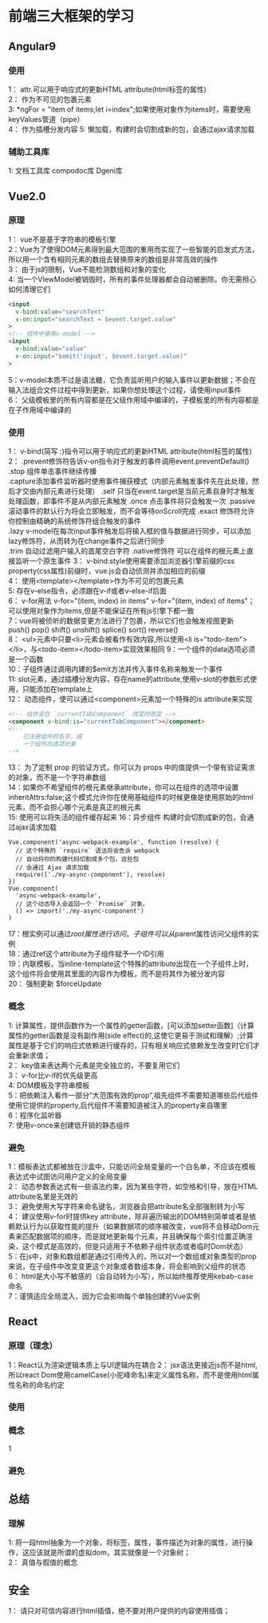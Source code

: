 # 前端三大框架的学习

## Angular9
### 使用
1： attr.可以用于响应式的更新HTML attribute(html标签的属性)             
2：  <ng-container></ng-container>作为不可见的包裹元素      
3: *ngFor = "item of items;let i=index";如果使用对象作为items时，需要使用keyValues管道（pipe）      
4： <ng-content></ng-content>作为插槽分发内容
5: 懒加载，构建时会切割成新的包，会通过ajax请求加载

### 辅助工具库
1: 文档工具库 compodoc库  Dgeni库 

## Vue2.0
### 原理
1： vue不是基于字符串的模板引擎     
2：Vue为了使得DOM元素得到最大范围的重用而实现了一些智能的启发式方法，所以用一个含有相同元素的数组去替换原来的数组是非常高效的操作       
3： 由于js的限制，Vue不能检测数组和对象的变化       
4: 当一个VIewModel被销毁时，所有的事件处理器都会自动被删除。你无需担心如何清理它们    

```html
<input
  v-bind:value="searchText"
  v-on:input="searchText = $event.target.value"
>
<!-- 组件中使用v-model -->
<input
  v-bind:value="value"
  v-on:input="$emit('input', $event.target.value)"
>
```

5：v-model本质不过是语法糖，它负责监听用户的输入事件以更新数据；不会在输入法组合文件过程中得到更新，如果你想处理这个过程，请使用input事件       
6： 父级模板里的所有内容都是在父级作用域中编译的，子模板里的所有内容都是在子作用域中编译的
### 使用
1： v-bind(简写 :)指令可以用于响应式的更新HTML attribute(html标签的属性)        
2： 
.prevent修饰符告诉v-on指令对于触发的事件调用event.preventDefault()      
.stop 组件单击事件继续传播      
.capture添加事件监听器时使用事件捕获模式（内部元素触发事件先在此处理，然后才交由内部元素进行处理）
.self 只当在event.target是当前元素自身时才触发处理函数，即事件不是从内部元素触发
.once 点击事件将只会触发一次
.passive 滚动事件的默认行为将会立即触发，而不会等待onScroll完成
.exact 修饰符允许你控制由精确的系统修饰符组合触发的事件     
.lazy v-model在每次input事件触发后将输入框的值与数据进行同步，可以添加lazy修饰符，从而转为在change事件之后进行同步      
.trim 自动过滤用户输入的首尾空白字符
.native修饰符 可以在组件的根元素上直接监听一个原生事件
3： v-bind:style使用需要添加浏览器引擎前缀的css property(css属性)前缀时，vue.js会自动侦测并添加相应的前缀       
4： 使用&lt;template>&lt;/template>作为不可见的包裹元素       
5: 存在v-else指令，必须跟在v-if或者v-else-if后面        
6： v-for用法  v-for="(item, index) in items"  v-for="(item, index) of items"； 可以使用对象作为items,但是不能保证在所有js引擎下都一致      
7：vue将被侦听的数据变更方法进行了包裹，所以它们也会触发视图更新                
    push() pop() shift() unshift() splice() sort() reverse()        
8： &lt;ul>元素中只要&lt;li>元素会被看作有效内容,所以使用&lt;li is="todo-item">&lt;/li>，与&lt;todo-item>&lt;/todo-item>实现效果相同
9：一个组件的data选项必须是一个函数     
10：子组件通过调用内建的$emit方法并传入事件名称来触发一个事件       
11: slot元素，通过插槽分发内容，存在name的attribute,使用v-slot的参数形式使用，只能添加在template上      
12： 动态组件，使可以通过&lt;component>元素加一个特殊的is attribute来实现

``` html
<!-- 组件会在 `currentTabComponent` 改变时改变 -->
<component v-bind:is="currentTabComponent"></component>
<!-- 
    已注册组件的名字，或
    一个组件的选项对象 
-->
```

13： 为了定制 prop 的验证方式，你可以为 props 中的值提供一个带有验证需求的对象，而不是一个字符串数组   
14：如果你不希望组件的根元素继承attribute，你可以在组件的选项中设置inheritAttrs:false;这个模式允许你在使用基础组件的时候更像是使用原始的html元素，而不会担心哪个元素是真正的根元素    
15: 使用<keep-alive></keep-alive>可以将失活的组件缓存起来
16：异步组件 构建时会切割成新的包，会通过ajax请求加载
```
Vue.component('async-webpack-example', function (resolve) {
  // 这个特殊的 `require` 语法将会告诉 webpack
  // 自动将你的构建代码切割成多个包，这些包
  // 会通过 Ajax 请求加载
  require(['./my-async-component'], resolve)
})
Vue.component(
  'async-webpack-example',
  // 这个动态导入会返回一个 `Promise` 对象。
  () => import('./my-async-component')
)
```
17：根实例可以通过$root属性进行访问，子组件可以从$parent属性访问父组件的实例        
18：通过ref这个attribute为子组件赋予一个ID引用      
19：内联模板，当inline-template这个特殊的attribute出现在一个子组件上时，这个组件将会使用其里面的内容作为模板，而不是将其作为被分发内容      
20： 强制更新 $forceUpdate
### 概念
1: 计算属性，提供函数作为一个属性的getter函数，[可以添加setter函数]（计算属性的getter函数是没有副作用(side effect)的,这使它更易于测试和理解）;计算属性是基于它们的响应式依赖进行缓存的，只有相关响应式依赖发生改变时它们才会重新求值；      
2： key值来表达两个元素是完全独立的，不要复用它们    
3： v-for比v-if的优先级更高      
4: DOM模板及字符串模板  
5：把依赖注入看作一部分“大范围有效的prop”,祖先组件不需要知道哪些后代组件使用它提供的property,后代组件不需要知道被注入的property来自哪里     
6：程序化监听器     
7: 使用v-once来创建低开销的静态组件
### 避免
1：模板表达式都被放在沙盒中，只能访问全局变量的一个白名单，不应该在模板表达式中试图访问用户定义的全局变量       
2： 动态参数表达式有一些语法约束，因为某些字符，如空格和引导，放在HTML attribute名里是无效的        
3： 避免使用大写字符来命名键名，浏览器会把attribute名全部强制转为小写       
4： 建议使用v-for时提供key attribute，除非遍历输出的DOM特别简单或者是依赖默认行为以获取性能的提升（如果数据项的顺序被改变，vue将不会移动Dom元素来匹配数据项的顺序，而是就地更新每个元素，并且确保每个索引位置正确渲染，这个模式是高效的，但是只适用于不依赖子组件状态或者临时Dom状态）     
5：在js中，对象和数组都是通过引用传入的，所以对一个数组或对象类型的prop来说，在子组件中改变变更这个对象或者数组本身，将会影响到父组件的状态     
6： html是大小写不敏感的（会自动转为小写），所以始终推荐使用kebab-case命名      
7：谨慎适应全局混入，因为它会影响每个单独创建的Vue实例


## React

### 原理（理念）
1：React认为渲染逻辑本质上与UI逻辑内在耦合
2： jsx语法更接近js而不是html,所以react Dom使用camelCase(小驼峰命名)来定义属性名称，而不是使用html属性名称的命名约定
### 使用

### 概念
1

### 避免


## 总结
### 理解
1: 将一段html抽象为一个对象，将标签，属性，事件描述为对象的属性，进行操作，这应该就是所谓的虚拟dom，其实就像是一个对象树；      
2： 真值与假值的概念        
## 安全

1： 请只对可信内容进行html插值，绝不要对用户提供的内容使用插值；
